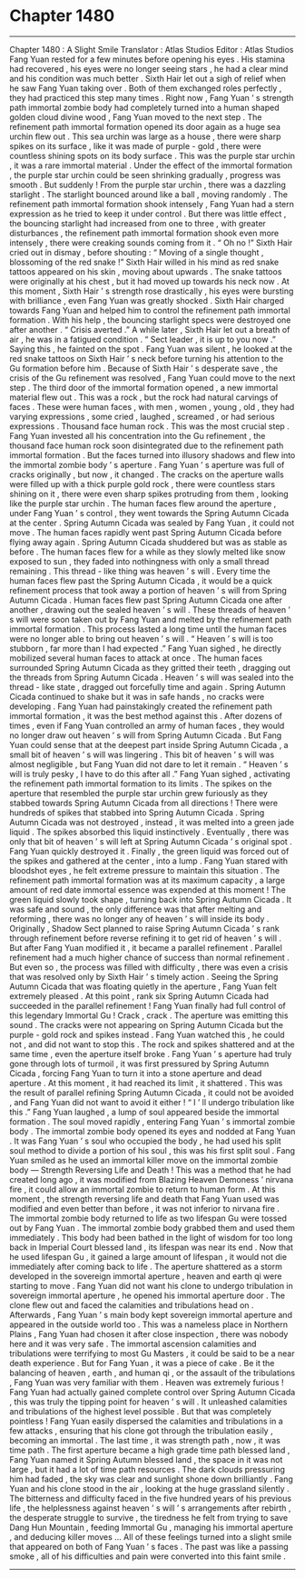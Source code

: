 
# Chapter 1480


---

Chapter 1480 : A Slight Smile
Translator :
Atlas Studios
Editor :
Atlas Studios
Fang Yuan rested for a few minutes before opening his eyes .
His stamina had recovered , his eyes were no longer seeing stars , he had a clear mind and his condition was much better .
Sixth Hair let out a sigh of relief when he saw Fang Yuan taking over .
Both of them exchanged roles perfectly , they had practiced this step many times .
Right now , Fang Yuan ’ s strength path immortal zombie body had completely turned into a human shaped golden cloud divine wood , Fang Yuan moved to the next step .
The refinement path immortal formation opened its door again as a huge sea urchin flew out .
This sea urchin was large as a house , there were sharp spikes on its surface , like it was made of purple - gold , there were countless shining spots on its body surface .
This was the purple star urchin , it was a rare immortal material .
Under the effect of the immortal formation , the purple star urchin could be seen shrinking gradually , progress was smooth .
But suddenly !
From the purple star urchin , there was a dazzling starlight .
The starlight bounced around like a ball , moving randomly .
The refinement path immortal formation shook intensely , Fang Yuan had a stern expression as he tried to keep it under control .
But there was little effect , the bouncing starlight had increased from one to three , with greater disturbances , the refinement path immortal formation shook even more intensely , there were creaking sounds coming from it .
“ Oh no !” Sixth Hair cried out in dismay , before shouting : “ Moving of a single thought , blossoming of the red snake !”
Sixth Hair willed in his mind as red snake tattoos appeared on his skin , moving about upwards . The snake tattoos were originally at his chest , but it had moved up towards his neck now .
At this moment , Sixth Hair ’ s strength rose drastically , his eyes were bursting with brilliance , even Fang Yuan was greatly shocked .
Sixth Hair charged towards Fang Yuan and helped him to control the refinement path immortal formation .
With his help , the bouncing starlight specs were destroyed one after another .
“ Crisis averted .” A while later , Sixth Hair let out a breath of air , he was in a fatigued condition .
“ Sect leader , it is up to you now .” Saying this , he fainted on the spot .
Fang Yuan was silent , he looked at the red snake tattoos on Sixth Hair ’ s neck before turning his attention to the Gu formation before him .
Because of Sixth Hair ’ s desperate save , the crisis of the Gu refinement was resolved , Fang Yuan could move to the next step .
The third door of the immortal formation opened , a new immortal material flew out .
This was a rock , but the rock had natural carvings of faces . These were human faces , with men , women , young , old , they had varying expressions , some cried , laughed , screamed , or had serious expressions .
Thousand face human rock .
This was the most crucial step .
Fang Yuan invested all his concentration into the Gu refinement , the thousand face human rock soon disintegrated due to the refinement path immortal formation .
But the faces turned into illusory shadows and flew into the immortal zombie body ’ s aperture .
Fang Yuan ’ s aperture was full of cracks originally , but now , it changed .
The cracks on the aperture walls were filled up with a thick purple gold rock , there were countless stars shining on it , there were even sharp spikes protruding from them , looking like the purple star urchin .
The human faces flew around the aperture , under Fang Yuan ’ s control , they went towards the Spring Autumn Cicada at the center .
Spring Autumn Cicada was sealed by Fang Yuan , it could not move .
The human faces rapidly went past Spring Autumn Cicada before flying away again .
Spring Autumn Cicada shuddered but was as stable as before .
The human faces flew for a while as they slowly melted like snow exposed to sun , they faded into nothingness with only a small thread remaining .
This thread - like thing was heaven ’ s will .
Every time the human faces flew past the Spring Autumn Cicada , it would be a quick refinement process that took away a portion of heaven ’ s will from Spring Autumn Cicada .
Human faces flew past Spring Autumn Cicada one after another , drawing out the sealed heaven ’ s will .
These threads of heaven ’ s will were soon taken out by Fang Yuan and melted by the refinement path immortal formation .
This process lasted a long time until the human faces were no longer able to bring out heaven ’ s will .
“ Heaven ’ s will is too stubborn , far more than I had expected .” Fang Yuan sighed , he directly mobilized several human faces to attack at once .
The human faces surrounded Spring Autumn Cicada as they gritted their teeth , dragging out the threads from Spring Autumn Cicada .
Heaven ’ s will was sealed into the thread - like state , dragged out forcefully time and again .
Spring Autumn Cicada continued to shake but it was in safe hands , no cracks were developing .
Fang Yuan had painstakingly created the refinement path immortal formation , it was the best method against this .
After dozens of times , even if Fang Yuan controlled an army of human faces , they would no longer draw out heaven ’ s will from Spring Autumn Cicada .
But Fang Yuan could sense that at the deepest part inside Spring Autumn Cicada , a small bit of heaven ’ s will was lingering .
This bit of heaven ’ s will was almost negligible , but Fang Yuan did not dare to let it remain .
“ Heaven ’ s will is truly pesky , I have to do this after all .” Fang Yuan sighed , activating the refinement path immortal formation to its limits .
The spikes on the aperture that resembled the purple star urchin grew furiously as they stabbed towards Spring Autumn Cicada from all directions !
There were hundreds of spikes that stabbed into Spring Autumn Cicada .
Spring Autumn Cicada was not destroyed , instead , it was melted into a green jade liquid . The spikes absorbed this liquid instinctively .
Eventually , there was only that bit of heaven ’ s will left at Spring Autumn Cicada ’ s original spot .
Fang Yuan quickly destroyed it .
Finally , the green liquid was forced out of the spikes and gathered at the center , into a lump .
Fang Yuan stared with bloodshot eyes , he felt extreme pressure to maintain this situation . The refinement path immortal formation was at its maximum capacity , a large amount of red date immortal essence was expended at this moment !
The green liquid slowly took shape , turning back into Spring Autumn Cicada .
It was safe and sound , the only difference was that after melting and reforming , there was no longer any of heaven ’ s will inside its body .
Originally , Shadow Sect planned to raise Spring Autumn Cicada ’ s rank through refinement before reverse refining it to get rid of heaven ’ s will . But after Fang Yuan modified it , it became a parallel refinement .
Parallel refinement had a much higher chance of success than normal refinement .
But even so , the process was filled with difficulty , there was even a crisis that was resolved only by Sixth Hair ’ s timely action .
Seeing the Spring Autumn Cicada that was floating quietly in the aperture , Fang Yuan felt extremely pleased .
At this point , rank six Spring Autumn Cicada had succeeded in the parallel refinement ! Fang Yuan finally had full control of this legendary Immortal Gu !
Crack , crack .
The aperture was emitting this sound .
The cracks were not appearing on Spring Autumn Cicada but the purple - gold rock and spikes instead .
Fang Yuan watched this , he could not , and did not want to stop this .
The rock and spikes shattered and at the same time , even the aperture itself broke .
Fang Yuan ’ s aperture had truly gone through lots of turmoil , it was first pressured by Spring Autumn Cicada , forcing Fang Yuan to turn it into a stone aperture and dead aperture .
At this moment , it had reached its limit , it shattered .
This was the result of parallel refining Spring Autumn Cicada , it could not be avoided , and Fang Yuan did not want to avoid it either !
“ I ’ ll undergo tribulation like this .” Fang Yuan laughed , a lump of soul appeared beside the immortal formation .
The soul moved rapidly , entering Fang Yuan ’ s immortal zombie body .
The immortal zombie body opened its eyes and nodded at Fang Yuan .
It was Fang Yuan ’ s soul who occupied the body , he had used his split soul method to divide a portion of his soul , this was his first split soul .
Fang Yuan smiled as he used an immortal killer move on the immortal zombie body — Strength Reversing Life and Death !
This was a method that he had created long ago , it was modified from Blazing Heaven Demoness ’ nirvana fire , it could allow an immortal zombie to return to human form .
At this moment , the strength reversing life and death that Fang Yuan used was modified and even better than before , it was not inferior to nirvana fire .
The immortal zombie body returned to life as two lifespan Gu were tossed out by Fang Yuan .
The immortal zombie body grabbed them and used them immediately .
This body had been bathed in the light of wisdom for too long back in Imperial Court blessed land , its lifespan was near its end .
Now that he used lifespan Gu , it gained a large amount of lifespan , it would not die immediately after coming back to life .
The aperture shattered as a storm developed in the sovereign immortal aperture , heaven and earth qi were starting to move .
Fang Yuan did not want his clone to undergo tribulation in sovereign immortal aperture , he opened his immortal aperture door .
The clone flew out and faced the calamities and tribulations head on .
Afterwards , Fang Yuan ’ s main body kept sovereign immortal aperture and appeared in the outside world too .
This was a nameless place in Northern Plains , Fang Yuan had chosen it after close inspection , there was nobody here and it was very safe .
The immortal ascension calamities and tribulations were terrifying to most Gu Masters , it could be said to be a near death experience .
But for Fang Yuan , it was a piece of cake .
Be it the balancing of heaven , earth , and human qi , or the assault of the tribulations , Fang Yuan was very familiar with them .
Heaven was extremely furious !
Fang Yuan had actually gained complete control over Spring Autumn Cicada , this was truly the tipping point for heaven ’ s will .
It unleashed calamities and tribulations of the highest level possible .
But that was completely pointless !
Fang Yuan easily dispersed the calamities and tribulations in a few attacks , ensuring that his clone got through the tribulation easily , becoming an immortal .
The last time , it was strength path , now , it was time path .
The first aperture became a high grade time path blessed land , Fang Yuan named it Spring Autumn blessed land , the space in it was not large , but it had a lot of time path resources .
The dark clouds pressuring him had faded , the sky was clear and sunlight shone down brilliantly .
Fang Yuan and his clone stood in the air , looking at the huge grassland silently .
The bitterness and difficulty faced in the five hundred years of his previous life , the helplessness against heaven ’ s will ’ s arrangements after rebirth , the desperate struggle to survive , the tiredness he felt from trying to save Dang Hun Mountain , feeding Immortal Gu , managing his immortal aperture , and deducing killer moves …
All of these feelings turned into a slight smile that appeared on both of Fang Yuan ’ s faces .
The past was like a passing smoke , all of his difficulties and pain were converted into this faint smile .

---

